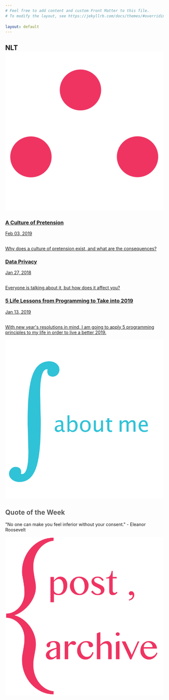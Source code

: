 ```yaml
---
# Feel free to add content and custom Front Matter to this file.
# To modify the layout, see https://jekyllrb.com/docs/themes/#overriding-theme-defaults

layout: default
---
```

<div class="header">
 <!-- <h2>Little Theorems</h2> -->
 <h2>NLT<span><img class="img-header" src="therefore.png"/></span></h2>
</div>

<div class="row">
 <div class="leftcolumn">
 <a href="{{ site.baseurl }}{% post_url 2019-02-03-acultureofpretension %}">
   <div class="card" style="border-color:#30C2D7">
      <h3 class="card-link">A Culture of Pretension</h3>
      <span class="post-meta">Feb 03, 2019</span>
      <br><br>
      <p class="post-meta">Why does a culture of pretension exist, and what are the consequences?</p>
   </div>
 </a>
 <a href="{{ site.baseurl }}{% post_url 2019-01-27-dataprivacy %}">
   <div class="card" style="border-color:#E08BA2">
      <h3 class="card-link">Data Privacy</h3>
      <span class="post-meta">Jan 27, 2018</span>
      <br><br>
      <p class="post-meta">Everyone is talking about it, but how does it affect you?</p>
   </div>
 </a>
 <a href="{{ site.baseurl }}{% post_url 2019-01-13-lifelessonsfromprogramming %}">
   <div class="card" style="border-color:#8DD871">
      <h3 class="card-link">5 Life Lessons from Programming to Take into 2019</h3>
      <span class="post-meta">Jan 13, 2019</span>
      <br><br>
      <p class="post-meta">With new year's resolutions in mind, I am going to apply 5 programming principles to my life in order to live a better 2019.</p>
   </div>
 </a>
 </div>
 <div class="rightcolumn">
  <a href="about">
   <div class="card" style="text-align:center; border-color:#EF3462">
     <img class="about-me-img" src="aboutme.png"/>
   </div>
   </a>
   <div class="card" style="border-color:#8DD871">
   <h2 style="color:#5b5b5b">Quote of the Week</h2>
     <p class="post-meta">"No one can make you feel inferior without your consent." - Eleanor Roosevelt</p>
   </div>
   <a href="archive.html">
   <div class="card" style="border-color:#30C2D7">
     <div class="archive-link">
     <img class="archive-img" src="archive2.png"/>
     </div>
   </div>
   </a>
 </div>
</div>
